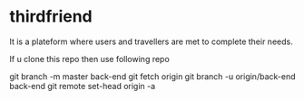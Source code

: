 # thirdfriend
It is a plateform where users and travellers are met to complete their needs.


If u clone this repo then use following repo

git branch -m master back-end
git fetch origin
git branch -u origin/back-end back-end
git remote set-head origin -a
